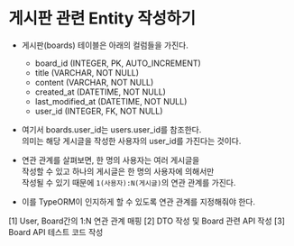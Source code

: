 <h1>게시판 관련 Entity 작성하기</h1>

- 게시판(boards) 테이블은 아래의 컬럼들을 가진다.

  - board_id (INTEGER, PK, AUTO_INCREMENT)
  - title (VARCHAR, NOT NULL)
  - content (VARCHAR, NOT NULL)
  - created_at (DATETIME, NOT NULL)
  - last_modified_at (DATETIME, NOT NULL)
  - user_id (INTEGER, FK, NOT NULL)

- 여기서 boards.user_id는 users.user_id를 참조한다.  
  의미는 해당 게시글을 작성한 사용자의 user_id를 가진다는 것이다.

- 연관 관계를 살펴보면, 한 명의 사용자는 여러 게시글을  
  작성할 수 있고 하나의 게시글은 한 명의 사용자에 의해서만  
  작성될 수 있기 때문에 `1(사용자):N(게시글)`의 연관 관계를 가진다.

- 이를 TypeORM이 인지하게 할 수 있도록 연관 관계를 지정해줘야 한다.

[1] User, Board간의 1:N 연관 관계 매핑
[2] DTO 작성 및 Board 관련 API 작성
[3] Board API 테스트 코드 작성

